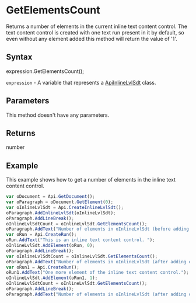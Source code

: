 # GetElementsCount

Returns a number of elements in the current inline text content control. The text content 
control is created with one text run present in it by default, so even without any 
element added this method will return the value of '1'.

## Syntax

expression.GetElementsCount();

`expression` - A variable that represents a [ApiInlineLvlSdt](../ApiInlineLvlSdt.md) class.

## Parameters

This method doesn't have any parameters.

## Returns

number

## Example

This example shows how to get a number of elements in the inline text content control.

```javascript
var oDocument = Api.GetDocument();
var oParagraph = oDocument.GetElement(0);
var oInlineLvlSdt = Api.CreateInlineLvlSdt();
oParagraph.AddInlineLvlSdt(oInlineLvlSdt);
oParagraph.AddLineBreak();
oInlineLvlSdtCount = oInlineLvlSdt.GetElementsCount();
oParagraph.AddText("Number of elements in oInlineLvlSdt (before adding anything) = " + oInlineLvlSdtCount);
var oRun = Api.CreateRun();
oRun.AddText("This is an inline text content control. ");
oInlineLvlSdt.AddElement(oRun, 0);
oParagraph.AddLineBreak();
var oInlineLvlSdtCount = oInlineLvlSdt.GetElementsCount();
oParagraph.AddText("Number of elements in oInlineLvlSdt (after adding one element) = " + oInlineLvlSdtCount);
var oRun1 = Api.CreateRun();
oRun1.AddText("One more element of the inline text content control.");
oInlineLvlSdt.AddElement(oRun1, 1);
oInlineLvlSdtCount = oInlineLvlSdt.GetElementsCount();
oParagraph.AddLineBreak();
oParagraph.AddText("Number of elements in oInlineLvlSdt (after adding one more element) = " + oInlineLvlSdtCount);
```
